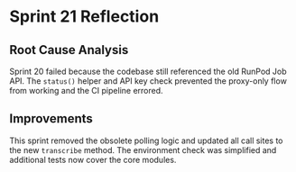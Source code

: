 # Sprint 21 Reflection

## Root Cause Analysis
Sprint 20 failed because the codebase still referenced the old RunPod Job API. The `status()` helper and API key check prevented the proxy-only flow from working and the CI pipeline errored.

## Improvements
This sprint removed the obsolete polling logic and updated all call sites to the new `transcribe` method. The environment check was simplified and additional tests now cover the core modules.
